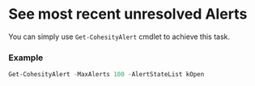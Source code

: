 # See most recent unresolved Alerts
You can simply use `Get-CohesityAlert` cmdlet to achieve this task.

### Example
```powershell
Get-CohesityAlert -MaxAlerts 100 -AlertStateList kOpen
```